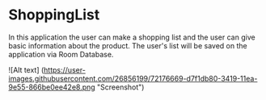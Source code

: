 # ShoppingList
In this application the user can make a shopping list and the user can give basic information about the product. The user's list will be saved on the application via Room Database. 

![Alt text] (https://user-images.githubusercontent.com/26856199/72176669-d7f1db80-3419-11ea-9e55-866be0ee42e8.png "Screenshot")
